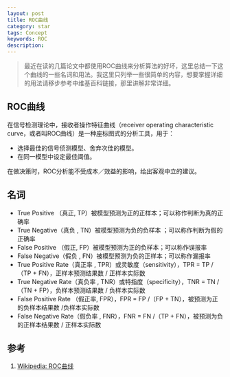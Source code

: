 ```yaml
---
layout: post
title: ROC曲线
category: star
tags: Concept
keywords: ROC
description: 
---
```


> 最近在读的几篇论文中都使用ROC曲线来分析算法的好坏，这里总结一下这个曲线的一些名词和用法。我这里只列举一些很简单的内容，想要掌握详细的用法请移步参考中维基百科链接，那里讲解非常详细。

## ROC曲线
在信号检测理论中，接收者操作特征曲线（receiver operating characteristic curve，或者叫ROC曲线）是一种座标图式的分析工具，用于：

- 选择最佳的信号侦测模型、舍弃次佳的模型。 
- 在同一模型中设定最佳阈值。

在做决策时，ROC分析能不受成本／效益的影响，给出客观中立的建议。

## 名词

- True Positive （真正, TP）被模型预测为正的正样本；可以称作判断为真的正确率
- True Negative（真负 , TN）被模型预测为负的负样本 ；可以称作判断为假的正确率
- False Positive （假正, FP）被模型预测为正的负样本；可以称作误报率
- False Negative（假负 , FN）被模型预测为负的正样本；可以称作漏报率
- True Positive Rate（真正率 , TPR）或灵敏度（sensitivity），TPR = TP /（TP + FN），正样本预测结果数 / 正样本实际数 
- True Negative Rate（真负率 , TNR）或特指度（specificity），TNR = TN /（TN + FP），负样本预测结果数 / 负样本实际数
- False Positive Rate （假正率, FPR），FPR = FP /（FP + TN），被预测为正的负样本结果数 /负样本实际数
- False Negative Rate（假负率 , FNR），FNR = FN /（TP + FN），被预测为负的正样本结果数 / 正样本实际数

## 参考
1. [Wikipedia: ROC曲线](http://zh.wikipedia.org/wiki/ROC%E6%9B%B2%E7%BA%BF)